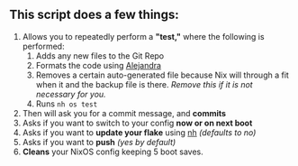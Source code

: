 ## This script does a few things:

1. Allows you to repeatedly perform a **"test,"** where the following is performed:
    1. Adds any new files to the Git Repo
    2. Formats the code using [Alejandra](https://github.com/kamadorueda/alejandra)
    3. Removes a certain auto-generated file because Nix will through a fit when it and the backup file is there. *Remove this if it is not necessary for you.*
    4. Runs `nh os test`
2. Then will ask you for a commit message, and **commits**
3. Asks if you want to switch to your config **now or on next boot**
4. Asks if you want to **update your flake** using [nh](https://github.com/viperML/nh)  *(defaults to no)*
5. Asks if you want to **push** *(yes by default)*
6. **Cleans** your NixOS config keeping 5 boot saves.